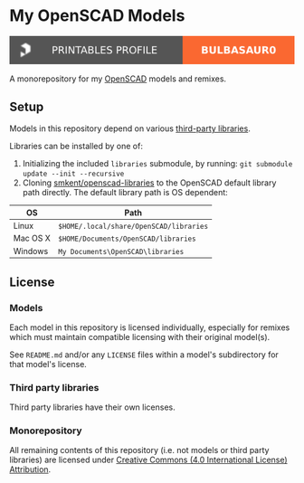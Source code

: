 # My OpenSCAD Models

[![bulbasaur0 on Printables][printables-profile-badge]][printables-profile]

A monorepository for my [OpenSCAD][openscad] models and remixes.

## Setup

Models in this repository depend on various
[third-party libraries][openscad-libraries].

Libraries can be installed by one of:

1. Initializing the included `libraries` submodule, by running:
   `git submodule update --init --recursive`
2. Cloning [smkent/openscad-libraries][smkent-openscad-libraries] to the
   OpenSCAD default library path directly. The default library path is OS
   dependent:

| OS | Path |
|--- |--- |
| Linux | `$HOME/.local/share/OpenSCAD/libraries` |
| Mac OS X | `$HOME/Documents/OpenSCAD/libraries` |
| Windows | `My Documents\OpenSCAD\libraries` |

## License

### Models

Each model in this repository is licensed individually, especially for remixes
which must maintain compatible licensing with their original model(s).

See `README.md` and/or any `LICENSE` files within a model's subdirectory for
that model's license.

### Third party libraries

Third party libraries have their own licenses.

### Monorepository

All remaining contents of this repository (i.e. not models or third party
libraries) are licensed under [Creative Commons (4.0 International License)
Attribution][license-cc-by-4.0].


[license-cc-by-4.0]: http://creativecommons.org/licenses/by/4.0/
[openscad]: https://openscad.org
[openscad-libraries]: https://en.wikibooks.org/wiki/OpenSCAD_User_Manual/Libraries
[smkent-openscad-libraries]: https://github.com/smkent/openscad-libraries
[printables-profile]: https://www.printables.com/@bulbasaur0_1139994/models
[printables-profile-badge]: /utils/printables-profile-badge.svg
